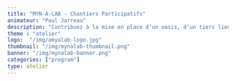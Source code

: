 ```yaml
---
title: "MYN-A-LAB - Chantiers Participatifs"
animateur: "Paul Jarreau"
description: "Contribuez à la mise en place d’un oasis, d’un tiers lieux autogéré. Du jardin en permaculture au labo de garage, le MYNE-A-LAB met vos savoirs faire à l’épreuve des lowtech."
theme : "atelier"
logo:  "/img/amyalab-logo.jpg"
thumbnail: "/img/mynalab-thumbnail.png"
banner: "/img/mynalab-banner.png"
categories: ["program"]
type: atelier
---
```

